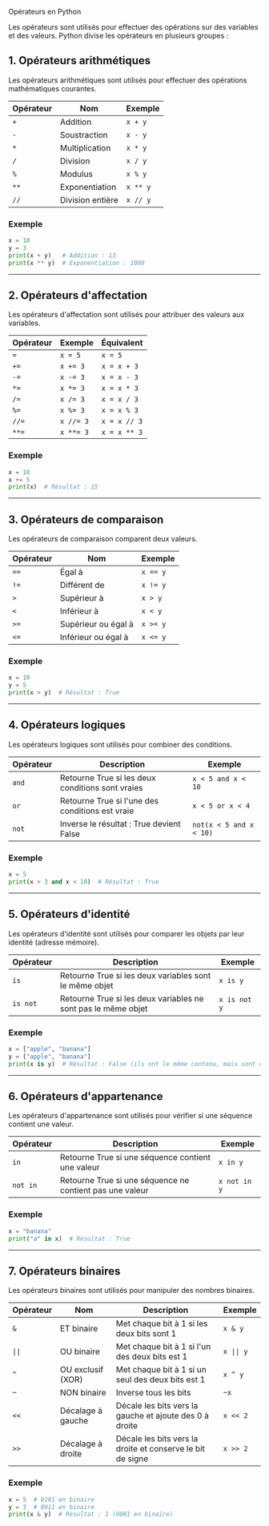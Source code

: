  Opérateurs en Python

Les opérateurs sont utilisés pour effectuer des opérations sur des variables et des valeurs. Python divise les opérateurs en plusieurs groupes :

## 1. Opérateurs arithmétiques

Les opérateurs arithmétiques sont utilisés pour effectuer des opérations mathématiques courantes.

| Opérateur  | Nom             | Exemple  |
|------------|-----------------|----------|
| `+`        | Addition        | `x + y`  |
| `-`        | Soustraction     | `x - y`  |
| `*`        | Multiplication   | `x * y`  |
| `/`        | Division         | `x / y`  |
| `%`        | Modulus          | `x % y`  |
| `**`       | Exponentiation   | `x ** y` |
| `//`       | Division entière | `x // y` |

### Exemple

```python
x = 10
y = 3
print(x + y)   # Addition : 13
print(x ** y)  # Exponentiation : 1000
```

---

## 2. Opérateurs d'affectation

Les opérateurs d'affectation sont utilisés pour attribuer des valeurs aux variables.

| Opérateur | Exemple   | Équivalent              |
|-----------|-----------|-------------------------|
| `=`       | `x = 5`   | `x = 5`                 |
| `+=`      | `x += 3`  | `x = x + 3`             |
| `-=`      | `x -= 3`  | `x = x - 3`             |
| `*=`      | `x *= 3`  | `x = x * 3`             |
| `/=`      | `x /= 3`  | `x = x / 3`             |
| `%= `     | `x %= 3`  | `x = x % 3`             |
| `//=`     | `x //= 3` | `x = x // 3`            |
| `**=`     | `x **= 3` | `x = x ** 3`            |

### Exemple

```python
x = 10
x += 5
print(x)  # Résultat : 15
```

---

## 3. Opérateurs de comparaison

Les opérateurs de comparaison comparent deux valeurs.

| Opérateur  | Nom                       | Exemple  |
|------------|----------------------------|----------|
| `==`       | Égal à                     | `x == y` |
| `!=`       | Différent de               | `x != y` |
| `>`        | Supérieur à                | `x > y`  |
| `<`        | Inférieur à                | `x < y`  |
| `>=`       | Supérieur ou égal à        | `x >= y` |
| `<=`       | Inférieur ou égal à        | `x <= y` |

### Exemple

```python
x = 10
y = 5
print(x > y)  # Résultat : True
```

---

## 4. Opérateurs logiques

Les opérateurs logiques sont utilisés pour combiner des conditions.

| Opérateur  | Description                             | Exemple                 |
|------------|-----------------------------------------|-------------------------|
| `and`      | Retourne True si les deux conditions sont vraies | `x < 5 and x < 10`      |
| `or`       | Retourne True si l'une des conditions est vraie   | `x < 5 or x < 4`        |
| `not`      | Inverse le résultat : True devient False | `not(x < 5 and x < 10)` |

### Exemple

```python
x = 5
print(x > 3 and x < 10)  # Résultat : True
```

---

## 5. Opérateurs d'identité

Les opérateurs d'identité sont utilisés pour comparer les objets par leur identité (adresse mémoire).

| Opérateur  | Description                              | Exemple   |
|------------|------------------------------------------|-----------|
| `is`       | Retourne True si les deux variables sont le même objet | `x is y`  |
| `is not`   | Retourne True si les deux variables ne sont pas le même objet | `x is not y` |

### Exemple

```python
x = ["apple", "banana"]
y = ["apple", "banana"]
print(x is y)  # Résultat : False (ils ont le même contenu, mais sont des objets différents)
```

---

## 6. Opérateurs d'appartenance

Les opérateurs d'appartenance sont utilisés pour vérifier si une séquence contient une valeur.

| Opérateur  | Description                                        | Exemple   |
|------------|----------------------------------------------------|-----------|
| `in`       | Retourne True si une séquence contient une valeur  | `x in y`  |
| `not in`   | Retourne True si une séquence ne contient pas une valeur | `x not in y` |

### Exemple

```python
x = "banana"
print("a" in x)  # Résultat : True
```

---

## 7. Opérateurs binaires

Les opérateurs binaires sont utilisés pour manipuler des nombres binaires.

| Opérateur | Nom               | Description                                           | Exemple  |
|-----------|-------------------|-------------------------------------------------------|----------|
| `&`       | ET binaire        | Met chaque bit à 1 si les deux bits sont 1            | `x & y`  |
| `\|\|`       | OU binaire        | Met chaque bit à 1 si l'un des deux bits est 1        | `x \|\| y`  |
| `^`       | OU exclusif (XOR) | Met chaque bit à 1 si un seul des deux bits est 1     | `x ^ y`  |
| `~`       | NON binaire       | Inverse tous les bits                                 | `~x`     |
| `<<`      | Décalage à gauche | Décale les bits vers la gauche et ajoute des 0 à droite | `x << 2` |
| `>>`      | Décalage à droite | Décale les bits vers la droite et conserve le bit de signe | `x >> 2` |

### Exemple

```python
x = 5  # 0101 en binaire
y = 3  # 0011 en binaire
print(x & y)  # Résultat : 1 (0001 en binaire)
```